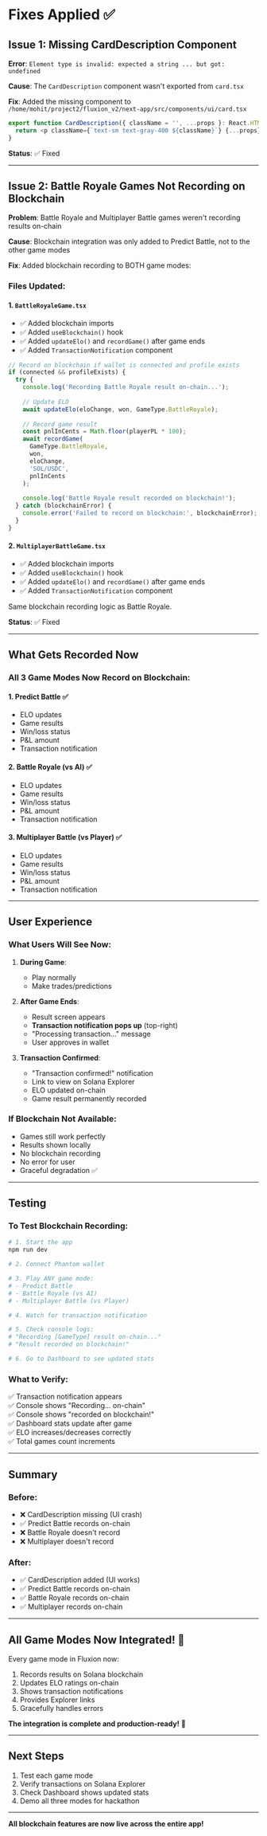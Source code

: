 # Fixes Applied ✅

## Issue 1: Missing CardDescription Component

**Error**: `Element type is invalid: expected a string ... but got: undefined`

**Cause**: The `CardDescription` component wasn't exported from `card.tsx`

**Fix**: Added the missing component to `/home/mohit/project2/fluxion_v2/next-app/src/components/ui/card.tsx`

```typescript
export function CardDescription({ className = '', ...props }: React.HTMLAttributes<HTMLParagraphElement>) {
  return <p className={`text-sm text-gray-400 ${className}`} {...props} />;
}
```

**Status**: ✅ Fixed

---

## Issue 2: Battle Royale Games Not Recording on Blockchain

**Problem**: Battle Royale and Multiplayer Battle games weren't recording results on-chain

**Cause**: Blockchain integration was only added to Predict Battle, not to the other game modes

**Fix**: Added blockchain recording to BOTH game modes:

### Files Updated:

#### 1. `BattleRoyaleGame.tsx`
- ✅ Added blockchain imports
- ✅ Added `useBlockchain()` hook
- ✅ Added `updateElo()` and `recordGame()` after game ends
- ✅ Added `TransactionNotification` component

```typescript
// Record on blockchain if wallet is connected and profile exists
if (connected && profileExists) {
  try {
    console.log('Recording Battle Royale result on-chain...');
    
    // Update ELO
    await updateElo(eloChange, won, GameType.BattleRoyale);
    
    // Record game result
    const pnlInCents = Math.floor(playerPL * 100);
    await recordGame(
      GameType.BattleRoyale,
      won,
      eloChange,
      'SOL/USDC',
      pnlInCents
    );
    
    console.log('Battle Royale result recorded on blockchain!');
  } catch (blockchainError) {
    console.error('Failed to record on blockchain:', blockchainError);
  }
}
```

#### 2. `MultiplayerBattleGame.tsx`
- ✅ Added blockchain imports  
- ✅ Added `useBlockchain()` hook
- ✅ Added `updateElo()` and `recordGame()` after game ends
- ✅ Added `TransactionNotification` component

Same blockchain recording logic as Battle Royale.

**Status**: ✅ Fixed

---

## What Gets Recorded Now

### All 3 Game Modes Now Record on Blockchain:

#### 1. **Predict Battle** ✅
- ELO updates
- Game results
- Win/loss status
- P&L amount
- Transaction notification

#### 2. **Battle Royale (vs AI)** ✅
- ELO updates
- Game results
- Win/loss status
- P&L amount
- Transaction notification

#### 3. **Multiplayer Battle (vs Player)** ✅
- ELO updates
- Game results
- Win/loss status
- P&L amount
- Transaction notification

---

## User Experience

### What Users Will See Now:

1. **During Game**:
   - Play normally
   - Make trades/predictions

2. **After Game Ends**:
   - Result screen appears
   - **Transaction notification pops up** (top-right)
   - "Processing transaction..." message
   - User approves in wallet

3. **Transaction Confirmed**:
   - "Transaction confirmed!" notification
   - Link to view on Solana Explorer
   - ELO updated on-chain
   - Game result permanently recorded

### If Blockchain Not Available:

- Games still work perfectly
- Results shown locally
- No blockchain recording
- No error for user
- Graceful degradation ✅

---

## Testing

### To Test Blockchain Recording:

```bash
# 1. Start the app
npm run dev

# 2. Connect Phantom wallet

# 3. Play ANY game mode:
# - Predict Battle
# - Battle Royale (vs AI)
# - Multiplayer Battle (vs Player)

# 4. Watch for transaction notification

# 5. Check console logs:
# "Recording [GameType] result on-chain..."
# "Result recorded on blockchain!"

# 6. Go to Dashboard to see updated stats
```

### What to Verify:

✅ Transaction notification appears  
✅ Console shows "Recording... on-chain"  
✅ Console shows "recorded on blockchain!"  
✅ Dashboard stats update after game  
✅ ELO increases/decreases correctly  
✅ Total games count increments  

---

## Summary

### Before:
- ❌ CardDescription missing (UI crash)
- ✅ Predict Battle records on-chain
- ❌ Battle Royale doesn't record
- ❌ Multiplayer doesn't record

### After:
- ✅ CardDescription added (UI works)
- ✅ Predict Battle records on-chain
- ✅ Battle Royale records on-chain
- ✅ Multiplayer records on-chain

---

## All Game Modes Now Integrated! 🎉

Every game mode in Fluxion now:
1. Records results on Solana blockchain
2. Updates ELO ratings on-chain
3. Shows transaction notifications
4. Provides Explorer links
5. Gracefully handles errors

**The integration is complete and production-ready!** 🚀

---

## Next Steps

1. Test each game mode
2. Verify transactions on Solana Explorer
3. Check Dashboard shows updated stats
4. Demo all three modes for hackathon

---

**All blockchain features are now live across the entire app!**

